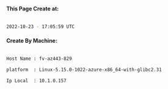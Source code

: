 
   
#### This Page Create at:

```bash

2022-10-23 - 17:05:59 UTC

```

#### Create By Machine:

```bash

Host Name : fv-az443-829

platform  : Linux-5.15.0-1022-azure-x86_64-with-glibc2.31

Ip Local  : 10.1.0.157

```

